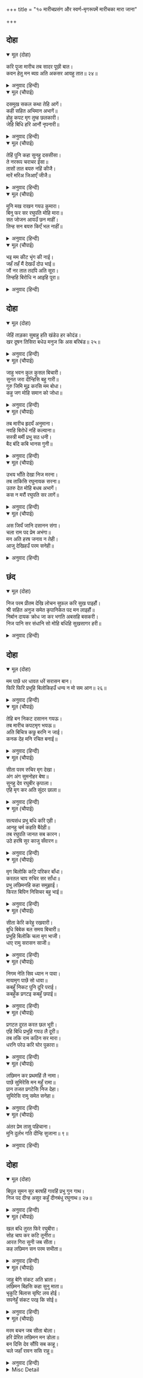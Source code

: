 +++
title = "१० मारीचप्रसंग और स्वर्ण-मृगरूपमें मारीचका मारा जाना"

+++


## दोहा


<details open><summary>मूल (दोहा)</summary>

करि पूजा मारीच तब सादर पूछी बात।  
कवन हेतु मन ब्यग्र अति अकसर आयहु तात॥ २४॥
</details>

<details><summary>अनुवाद (हिन्दी)</summary>

तब मारीचने उसकी पूजा करके आदरपूर्वक बात पूछी—हे तात! आपका मन किस कारण इतना अधिक व्यग्र है और आप अकेले आये हैं?॥ २४॥
</details>

<details open><summary>मूल (चौपाई)</summary>

दसमुख सकल कथा तेहि आगें।  
कही सहित अभिमान अभागें॥  
होहु कपट मृग तुम्ह छलकारी।  
जेहि बिधि हरि आनौं नृपनारी॥
</details>

<details><summary>अनुवाद (हिन्दी)</summary>

भाग्यहीन रावणने सारी कथा अभिमानसहित उसके सामने कही [और फिर कहा—] तुम छल करनेवाले कपट-मृग बनो, जिस उपायसे मैं उस राजवधूको हर लाऊँ॥ १॥
</details>

<details open><summary>मूल (चौपाई)</summary>

तेहिं पुनि कहा सुनहु दससीसा।  
ते नररूप चराचर ईसा॥  
तासों तात बयरु नहिं कीजै।  
मारें मरिअ जिआएँ जीजै॥
</details>

<details><summary>अनुवाद (हिन्दी)</summary>

तब उसने (मारीचने) कहा—हे दशशीश! सुनिये। वे मनुष्यरूपमें चराचरके ईश्वर हैं। हे तात! उनसे वैर न कीजिये। उन्हींके मारनेसे मरना और उनके जिलानेसे जीना होता है (सबका जीवन-मरण उन्हींके अधीन है)॥ २॥
</details>

<details open><summary>मूल (चौपाई)</summary>

मुनि मख राखन गयउ कुमारा।  
बिनु फर सर रघुपति मोहि मारा॥  
सत जोजन आयउँ छन माहीं।  
तिन्ह सन बयरु किएँ भल नाहीं॥
</details>

<details><summary>अनुवाद (हिन्दी)</summary>

यही राजकुमार मुनि विश्वामित्रके यज्ञकी रक्षाके लिये गये थे। उस समय श्रीरघुनाथजीने बिना फलका बाण मुझे मारा था, जिससे मैं क्षणभरमें सौ योजनपर आ गिरा। उनसे वैर करनेमें भलाई नहीं है॥ ३॥
</details>

<details open><summary>मूल (चौपाई)</summary>

भइ मम कीट भृंग की नाई।  
जहँ तहँ मैं देखउँ दोउ भाई॥  
जौं नर तात तदपि अति सूरा।  
तिन्हहि बिरोधि न आइहि पूरा॥
</details>

<details><summary>अनुवाद (हिन्दी)</summary>

मेरी दशा तो भृङ्गीके कीड़ेकी-सी हो गयी है। अब मैं जहाँ-तहाँ श्रीराम-लक्ष्मण दोनों भाइयोंको ही देखता हूँ। और हे तात! यदि वे मनुष्य हैं तो भी बड़े शूरवीर हैं। उनसे विरोध करनेमें पूरा न पड़ेगा (सफलता नहीं मिलेगी)॥ ४॥
</details>

## दोहा


<details open><summary>मूल (दोहा)</summary>

जेहिं ताड़का सुबाहु हति खंडेउ हर कोदंड।  
खर दूषन तिसिरा बधेउ मनुज कि अस बरिबंड॥ २५॥
</details>

<details><summary>अनुवाद (हिन्दी)</summary>

जिसने ताड़का और सुबाहुको मारकर शिवजीका धनुष तोड़ दिया और खर, दूषण और त्रिशिराका वध कर डाला, ऐसा प्रचण्ड बली भी कहीं मनुष्य हो सकता है?॥ २५॥
</details>

<details open><summary>मूल (चौपाई)</summary>

जाहु भवन कुल कुसल बिचारी।  
सुनत जरा दीन्हिसि बहु गारी॥  
गुरु जिमि मूढ़ करसि मम बोधा।  
कहु जग मोहि समान को जोधा॥
</details>

<details><summary>अनुवाद (हिन्दी)</summary>

अतः अपने कुलकी कुशल विचारकर आप घर लौट जाइये। यह सुनकर रावण  जल उठा और उसने बहुत-सी गालियाँ दीं (दुर्वचन कहे)। [कहा—] अरे मूर्ख! तू गुरुकी तरह मुझे ज्ञान सिखाता है? बता तो, संसारमें मेरे समान योद्धा कौन है?॥ १॥
</details>

<details open><summary>मूल (चौपाई)</summary>

तब मारीच हृदयँ अनुमाना।  
नवहि बिरोधें नहिं कल्याना॥  
सस्त्री मर्मी प्रभु सठ धनी।  
बैद बंदि कबि भानस गुनी॥
</details>

<details><summary>अनुवाद (हिन्दी)</summary>

तब मारीचने हृदयमें अनुमान किया कि शस्त्री (शस्त्रधारी), मर्मी (भेद जाननेवाला), समर्थ स्वामी, मूर्ख, धनवान्, वैद्य, भाट, कवि और रसोइया—इन नौ व्यक्तियोंसे विरोध (वैर) करनेमें कल्याण (कुशल) नहीं होता॥ २॥
</details>

<details open><summary>मूल (चौपाई)</summary>

उभय भाँति देखा निज मरना।  
तब ताकिसि रघुनायक सरना॥  
उतरु देत मोहि बधब अभागें।  
कस न मरौं रघुपति सर लागें॥
</details>

<details><summary>अनुवाद (हिन्दी)</summary>

जब मारीचने दोनों प्रकारसे अपना मरण देखा, तब उसने श्रीरघुनाथजीकी शरण तकी (अर्थात् उनकी शरण जानेमें ही कल्याण समझा)। [सोचा कि] उत्तर देते ही (नाहीं करते ही) यह अभागा मुझे मार डालेगा। फिर श्रीरघुनाथजीके बाण लगनेसे ही क्यों न मरूँ?॥ ३॥
</details>

<details open><summary>मूल (चौपाई)</summary>

अस जियँ जानि दसानन संगा।  
चला राम पद प्रेम अभंगा॥  
मन अति हरष जनाव न तेही।  
आजु देखिहउँ परम सनेही॥
</details>

<details><summary>अनुवाद (हिन्दी)</summary>

हृदयमें ऐसा समझकर वह रावणके साथ चला। श्रीरामजीके चरणोंमें उसका अखण्ड प्रेम है। उसके मनमें इस बातका अत्यन्त हर्ष है कि आज मैं अपने परम स्नेही श्रीरामजीको देखूँगा; किन्तु उसने यह हर्ष रावणको नहीं जनाया॥ ४॥
</details>

## छंद


<details open><summary>मूल (दोहा)</summary>

निज परम प्रीतम देखि लोचन सुफल करि सुख पाइहौं।  
श्री सहित अनुज समेत कृपानिकेत पद मन लाइहौं॥  
निर्बान दायक क्रोध जा कर भगति अबसहि बसकरी।  
निज पानि सर संधानि सो मोहि बधिहि सुखसागर हरी॥
</details>

<details><summary>अनुवाद (हिन्दी)</summary>

[वह मन-ही-मन सोचने लगा] अपने परम प्रियतमको देखकर नेत्रोंको सफल करके सुख पाऊँगा। जानकीजीसहित और छोटे भाई लक्ष्मणजीसमेत कृपानिधान श्रीरामजीके चरणोंमें मन लगाऊँगा। जिनका क्रोध भी मोक्ष देनेवाला है और जिनकी भक्ति उन अवश (किसीके वशमें न होनेवाले स्वतन्त्र भगवान्) को भी वशमें करनेवाली है, अहा! वे ही आनन्दके समुद्र श्रीहरि अपने हाथोंसे बाण सन्धानकर मेरा वध करेंगे!
</details>

## दोहा


<details open><summary>मूल (दोहा)</summary>

मम पाछें धर धावत धरें सरासन बान।  
फिरि फिरि प्रभुहि बिलोकिहउँ धन्य न मो सम आन॥ २६॥
</details>

<details><summary>अनुवाद (हिन्दी)</summary>

धनुष-बाण धारण किये मेरे पीछे-पीछे पृथ्वीपर (पकड़नेके लिये) दौड़ते हुए प्रभुको मैं फिर-फिरकर देखूँगा। मेरे समान धन्य दूसरा कोई नहीं है॥ २६॥
</details>

<details open><summary>मूल (चौपाई)</summary>

तेहि बन निकट दसानन गयऊ।  
तब मारीच कपटमृग भयऊ॥  
अति बिचित्र कछु बरनि न जाई।  
कनक देह मनि रचित बनाई॥
</details>

<details><summary>अनुवाद (हिन्दी)</summary>

जब रावण उस वनके (जिस वनमें श्रीरघुनाथजी रहते थे) निकट पहुँचा, तब मारीच कपटमृग बन गया। वह अत्यन्त ही विचित्र था, कुछ वर्णन नहीं किया जा सकता। सोनेका शरीर मणियोंसे जड़कर बनाया था॥ १॥
</details>

<details open><summary>मूल (चौपाई)</summary>

सीता परम रुचिर मृग देखा।  
अंग अंग सुमनोहर बेषा॥  
सुनहु देव रघुबीर कृपाला।  
एहि मृग कर अति सुंदर छाला॥
</details>

<details><summary>अनुवाद (हिन्दी)</summary>

सीताजीने उस परम सुन्दर हिरनको देखा, जिसके अङ्ग-अङ्गकी छटा अत्यन्त मनोहर  थी। [वे कहने लगीं—] हे देव! हे कृपालु रघुवीर! सुनिये। इस मृगकी छाल बहुत ही सुन्दर है॥ २॥
</details>

<details open><summary>मूल (चौपाई)</summary>

सत्यसंध प्रभु बधि करि एही।  
आनहु चर्म कहति बैदेही॥  
तब रघुपति जानत सब कारन।  
उठे हरषि सुर काजु सँवारन॥
</details>

<details><summary>अनुवाद (हिन्दी)</summary>

जानकीजीने कहा—हे सत्यप्रतिज्ञ प्रभो! इसको मारकर इसका चमड़ा ला दीजिये। तब श्रीरघुनाथजी [मारीचके कपटमृग बननेका] सब कारण जानते हुए भी, देवताओंका कार्य बनानेके लिये हर्षित होकर उठे॥ ३॥
</details>

<details open><summary>मूल (चौपाई)</summary>

मृग बिलोकि कटि परिकर बाँधा।  
करतल चाप रुचिर सर साँधा॥  
प्रभु लछिमनहि कहा समुझाई।  
फिरत बिपिन निसिचर बहु भाई॥
</details>

<details><summary>अनुवाद (हिन्दी)</summary>

हिरनको देखकर श्रीरामजीने कमरमें फेंटा बाँधा और हाथमें धनुष लेकर उसपर सुन्दर (दिव्य) बाण चढ़ाया। फिर प्रभुने लक्ष्मणजीको समझाकर कहा—हे भाई! वनमें बहुत-से राक्षस फिरते हैं॥ ४॥
</details>

<details open><summary>मूल (चौपाई)</summary>

सीता केरि करेहु रखवारी।  
बुधि बिबेक बल समय बिचारी॥  
प्रभुहि बिलोकि चला मृग भाजी।  
धाए रामु सरासन साजी॥
</details>

<details><summary>अनुवाद (हिन्दी)</summary>

तुम बुद्धि और विवेकके द्वारा बल और समयका विचार करके सीताकी रखवाली करना। प्रभुको देखकर मृग भाग चला। श्रीरामचन्द्रजी भी धनुष चढ़ाकर उसके पीछे दौड़े॥ ५॥
</details>

<details open><summary>मूल (चौपाई)</summary>

निगम नेति सिव ध्यान न पावा।  
मायामृग पाछें सो धावा॥  
कबहुँ निकट पुनि दूरि पराई।  
कबहुँक प्रगटइ कबहुँ छपाई॥
</details>

<details><summary>अनुवाद (हिन्दी)</summary>

वेद जिनके विषयमें ‘नेति-नेति’ कहकर रह जाते हैं और शिवजी भी जिन्हें ध्यानमें नहीं पाते (अर्थात् जो मन और वाणीसे नितान्त परे हैं), वे ही श्रीरामजी मायासे बने हुए मृगके पीछे दौड़ रहे हैं। वह कभी निकट आ जाता है और फिर दूर भाग जाता है। कभी तो प्रकट हो जाता है और कभी छिप जाता है॥ ६॥
</details>

<details open><summary>मूल (चौपाई)</summary>

प्रगटत दुरत करत छल भूरी।  
एहि बिधि प्रभुहि गयउ लै दूरी॥  
तब तकि राम कठिन सर मारा।  
धरनि परेउ करि घोर पुकारा॥
</details>

<details><summary>अनुवाद (हिन्दी)</summary>

इस प्रकार प्रकट होता और छिपता हुआ तथा बहुतेरे छल करता हुआ वह प्रभुको दूर ले गया। तब श्रीरामचन्द्रजीने तककर (निशाना साधकर) कठोर बाण मारा, [जिसके लगते ही] वह घोर शब्द करके पृथ्वीपर गिर पड़ा॥ ७॥
</details>

<details open><summary>मूल (चौपाई)</summary>

लछिमन कर प्रथमहिं लै नामा।  
पाछें सुमिरेसि मन महुँ रामा॥  
प्रान तजत प्रगटेसि निज देहा।  
सुमिरेसि रामु समेत सनेहा॥
</details>

<details><summary>अनुवाद (हिन्दी)</summary>

पहले लक्ष्मणजीका नाम लेकर उसने पीछे मनमें श्रीरामजीका स्मरण किया। प्राण त्याग करते समय उसने अपना (राक्षसी) शरीर प्रकट किया और प्रेमसहित श्रीरामजीका स्मरण किया॥८॥
</details>

<details open><summary>मूल (चौपाई)</summary>

अंतर  प्रेम तासु पहिचाना।  
मुनि दुर्लभ गति दीन्हि सुजाना॥ ९॥
</details>

<details><summary>अनुवाद (हिन्दी)</summary>

सुजान (सर्वज्ञ) श्रीरामजीने उसके हृदयके प्रेमको पहचानकर उसे वह गति (अपना परमपद) दी जो मुनियोंको भी दुर्लभ है॥ ९॥
</details>

## दोहा


<details open><summary>मूल (दोहा)</summary>

बिपुल सुमन सुर बरषहिं गावहिं प्रभु गुन गाथ।  
निज पद दीन्ह असुर कहुँ दीनबंधु रघुनाथ॥ २७॥
</details>

<details><summary>अनुवाद (हिन्दी)</summary>

देवता बहुत-से फूल बरसा रहे हैं और प्रभुके गुणोंकी गाथाएँ (स्तुतियाँ) गा रहे हैं [कि] श्रीरघुनाथजी ऐसे दीनबन्धु हैं कि उन्होंने असुरको भी अपना परम पद दे दिया॥ २७॥
</details>

<details open><summary>मूल (चौपाई)</summary>

खल बधि तुरत फिरे रघुबीरा।  
सोह चाप कर कटि तूनीरा॥  
आरत गिरा सुनी जब सीता।  
कह लछिमन सन परम सभीता॥
</details>

<details><summary>अनुवाद (हिन्दी)</summary>

दुष्ट मारीचको मारकर श्रीरघुवीर तुरंत लौट पड़े। हाथमें धनुष और कमरमें तरकस शोभा दे रहा है। इधर जब सीताजीने दुःखभरी वाणी (मरते समय मारीचकी ‘हा लक्ष्मण’ की आवाज) सुनी तो वे बहुत ही भयभीत होकर लक्ष्मणजीसे कहने लगीं—॥ १॥
</details>

<details open><summary>मूल (चौपाई)</summary>

जाहु बेगि संकट अति भ्राता।  
लछिमन बिहसि कहा सुनु माता॥  
भृकुटि बिलास सृष्टि लय होई।  
सपनेहुँ संकट परइ कि सोई॥
</details>

<details><summary>अनुवाद (हिन्दी)</summary>

तुम शीघ्र जाओ, तुम्हारे भाई बड़े संकटमें हैं। लक्ष्मणजीने हँसकर कहा—हे माता! सुनो, जिनके भ्रुकुटिविलास (भौंके इशारे) मात्रसे सारी सृष्टिका लय (प्रलय) हो जाता है, वे श्रीरामजी क्या कभी स्वप्नमें भी संकटमें पड़ सकते हैं?॥ २॥
</details>

<details open><summary>मूल (चौपाई)</summary>

मरम बचन जब सीता बोला।  
हरि प्रेरित लछिमन मन डोला॥  
बन दिसि देव सौंपि सब काहू।  
चले जहाँ रावन ससि राहू॥
</details>

<details><summary>अनुवाद (हिन्दी)</summary>

इसपर जब सीताजी कुछ मर्म-वचन (हृदयमें चुभनेवाले वचन) कहने लगीं, तब भगवान् की प्रेरणासे लक्ष्मणजीका मन भी चञ्चल हो उठा। वे श्रीसीताजीको वन और दिशाओंके देवताओंको सौंपकर वहाँ चले जहाँ रावणरूपी चन्द्रमाके लिये राहुरूप श्रीरामजी थे॥ ३॥
</details>

<details><summary>Misc Detail</summary>


</details>
